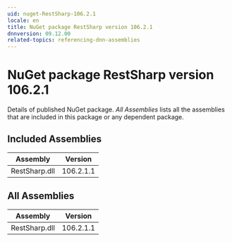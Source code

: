 ```yaml
---
uid: nuget-RestSharp-106.2.1
locale: en
title: NuGet package RestSharp version 106.2.1
dnnversion: 09.12.00
related-topics: referencing-dnn-assemblies
---
```


# NuGet package RestSharp version 106.2.1
Details of published NuGet package.
*All Assemblies* lists all the assemblies that are included in this package or any dependent package.

## Included Assemblies

|Assembly|Version|
|---|---|
|RestSharp.dll|106.2.1.1|

## All Assemblies

|Assembly|Version|
|---|---|
|RestSharp.dll|106.2.1.1|

